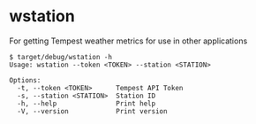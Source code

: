 # wstation
For getting Tempest weather metrics for use in other applications

```
$ target/debug/wstation -h
Usage: wstation --token <TOKEN> --station <STATION>

Options:
  -t, --token <TOKEN>      Tempest API Token
  -s, --station <STATION>  Station ID
  -h, --help               Print help
  -V, --version            Print version
```
